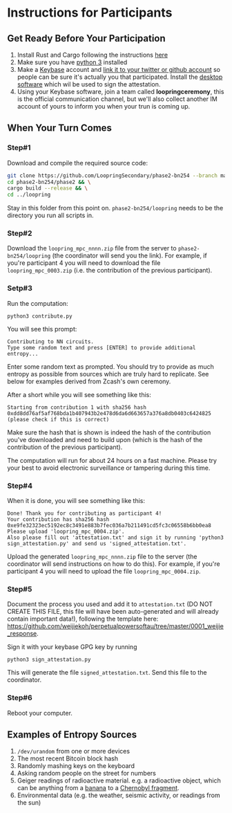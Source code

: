 # Instructions for Participants

## Get Ready Before Your Participation

1. Install Rust and Cargo following the instructions [here](https://www.rust-lang.org/tools/install)
1. Make sure you have [python 3](https://www.python.org/downloads/) installed
1. Make a [Keybase](https://keybase.io/) account and [link it to your twitter or github account](https://github.com/pstadler/keybase-gpg-github) so people can be sure it's actually you that participated. Install the [desktop software](https://keybase.io/download) which wil be used to sign the attestation.
1. Using your Keybase software, join a team called **loopringceremony**, this is the official communication channel, but we'll also collect another IM account of yours to inform you when your trun is coming up.

## When Your Turn Comes

### Step#1

Download and compile the required source code:

```bash
git clone https://github.com/LoopringSecondary/phase2-bn254 --branch master && \
cd phase2-bn254/phase2 && \
cargo build --release && \
cd ../loopring
```

Stay in this folder from this point on. `phase2-bn254/loopring` needs to be the directory you run all scripts in.

### Step#2

Download the `loopring_mpc_nnnn.zip` file from the server to `phase2-bn254/loopring` (the coordinator will send you the link). For example, if you're participant 4 you will need to download the file `loopring_mpc_0003.zip` (i.e. the contribution of the previous participant).

### Setp#3

Run the computation:

```
python3 contribute.py
```

You will see this prompt:

```
Contributing to NN circuits.
Type some random text and press [ENTER] to provide additional entropy...
```

Enter some random text as prompted. You should try to provide as much entropy as possible from sources which are truly hard to replicate. See below for examples derived from Zcash's own ceremony.

After a short while you will see something like this:

```
Starting from contribution 1 with sha256 hash 0xdd8dd76af5af768bda1b407943b2e478d6da6d663657a376a8db0403c6424825 (please check if this is correct)
```

Make sure the hash that is shown is indeed the hash of the contribution you've downloaded and need to build upon (which is the hash of the contribution of the previous participant).

The computation will run for about 24 hours on a fast machine. Please try your best to avoid electronic surveillance or tampering during this time.

### Step#4
When it is done, you will see something like this:

```
Done! Thank you for contributing as participant 4!
Your contribution has sha256 hash 0xe9fe32323ec5192ec8c3491e883b7fec036a7b211491cd5fc3c06558b6bb0ea8
Please upload 'loopring_mpc_0004.zip'.
Also please fill out 'attestation.txt' and sign it by running 'python3 sign_attestation.py' and send us 'signed_attestation.txt'.
```

Upload the generated `loopring_mpc_nnnn.zip` file to the server (the coordinator will send instructions on how to do this). For example, if you're participant 4 you will need to upload the file `loopring_mpc_0004.zip`.

### Step#5

Document the process you used and add it to `attestation.txt` (DO NOT CREATE THIS FILE, this file will have been auto-generated and will already contain important data!), following the template here: https://github.com/weijiekoh/perpetualpowersoftau/tree/master/0001_weijie_response.

Sign it with your keybase GPG key by running

```
python3 sign_attestation.py
```

This will generate the file `signed_attestation.txt`. Send this file to the coordinator.

### Step#6
Reboot your computer.

## Examples of Entropy Sources

1. `/dev/urandom` from one or more devices
3. The most recent Bitcoin block hash
2. Randomly mashing keys on the keyboard
5. Asking random people on the street for numbers
6. Geiger readings of radioactive material. e.g. a radioactive object, which can be anything from a [banana](https://en.wikipedia.org/wiki/Banana_equivalent_dose) to a [Chernobyl fragment](https://www.vice.com/en_us/article/gy8yn7/power-tau-zcash-radioactive-toxic-waste).
7. Environmental data (e.g. the weather, seismic activity, or readings from the sun)
